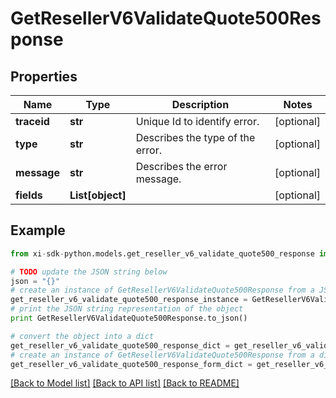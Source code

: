 # GetResellerV6ValidateQuote500Response


## Properties

Name | Type | Description | Notes
------------ | ------------- | ------------- | -------------
**traceid** | **str** | Unique Id to identify error. | [optional] 
**type** | **str** | Describes the type of the error. | [optional] 
**message** | **str** | Describes the error message. | [optional] 
**fields** | **List[object]** |  | [optional] 

## Example

```python
from xi-sdk-python.models.get_reseller_v6_validate_quote500_response import GetResellerV6ValidateQuote500Response

# TODO update the JSON string below
json = "{}"
# create an instance of GetResellerV6ValidateQuote500Response from a JSON string
get_reseller_v6_validate_quote500_response_instance = GetResellerV6ValidateQuote500Response.from_json(json)
# print the JSON string representation of the object
print GetResellerV6ValidateQuote500Response.to_json()

# convert the object into a dict
get_reseller_v6_validate_quote500_response_dict = get_reseller_v6_validate_quote500_response_instance.to_dict()
# create an instance of GetResellerV6ValidateQuote500Response from a dict
get_reseller_v6_validate_quote500_response_form_dict = get_reseller_v6_validate_quote500_response.from_dict(get_reseller_v6_validate_quote500_response_dict)
```
[[Back to Model list]](../README.md#documentation-for-models) [[Back to API list]](../README.md#documentation-for-api-endpoints) [[Back to README]](../README.md)


